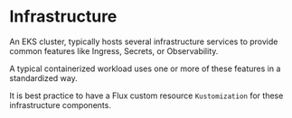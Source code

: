 # Infrastructure 
An EKS cluster, typically hosts several infrastructure services to provide common features like Ingress, Secrets, or Observability.

A typical containerized workload uses one or more of these features in a standardized way.

It is best practice to have a Flux custom resource `Kustomization` for these infrastructure components.
